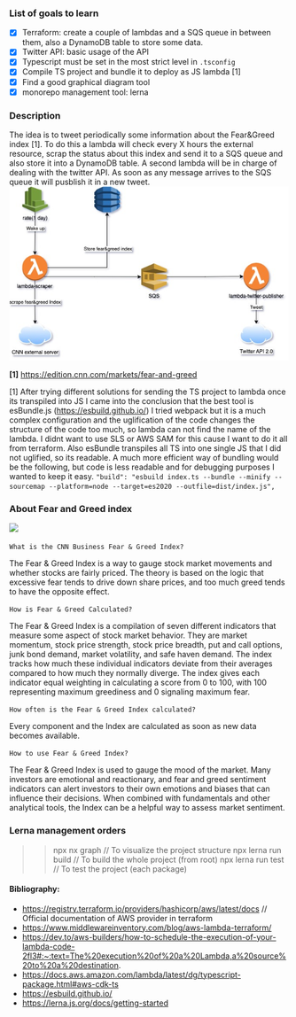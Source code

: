 ### List of goals to learn
- [X] Terraform: create a couple of lambdas and a SQS queue in between them, also a DynamoDB table to store some data.
- [X] Twitter API: basic usage of the API
- [X] Typescript must be set in the most strict level in `.tsconfig`
- [X] Compile TS project and bundle it to deploy as JS lambda [1]
- [X] Find a good graphical diagram tool
- [X] monorepo management tool: lerna

### Description
The idea is to tweet periodically some information about the Fear&Greed index [1]. To do this a lambda will check every X hours the external resource, scrap the status about this index and send it to a SQS queue and also store it into a DynamoDB table.
A second lambda will be in charge of dealing with the twitter API. As soon as any message arrives to the SQS queue it will pusblish it in a new tweet.
![](resources/diagram-fear-greed.jpg)

<b>[1]</b> https://edition.cnn.com/markets/fear-and-greed


[1] After trying different solutions for sending the TS project to lambda once its transpiled into JS I came into the conclusion that the best tool is esBundle.js (https://esbuild.github.io/)
I tried webpack but it is a much complex configuration and the uglification of the code changes the structure of the code too much, so lambda can not find the name of the lambda. I didnt
want to use SLS or AWS SAM for this cause I want to do it all from terraform. Also esBundle transpiles all TS into one single JS that I did not uglified, so its readable. A much more efficient
way of bundling would be the following, but code is less readable and for debugging purposes I wanted to keep it easy.
```"build": "esbuild index.ts --bundle --minify --sourcemap --platform=node --target=es2020 --outfile=dist/index.js",```

### About Fear and Greed index

![](resources/Fear&GreedIndex.png)

`What is the CNN Business Fear & Greed Index?`

The Fear & Greed Index is a way to gauge stock market movements and whether stocks are fairly priced. The theory is based on the logic that excessive fear tends to drive down share prices, and too much greed tends to have the opposite effect.

`How is Fear & Greed Calculated?`

The Fear & Greed Index is a compilation of seven different indicators that measure some aspect of stock market behavior. They are market momentum, stock price strength, stock price breadth, put and call options, junk bond demand, market volatility, and safe haven demand. The index tracks how much these individual indicators deviate from their averages compared to how much they normally diverge. The index gives each indicator equal weighting in calculating a score from 0 to 100, with 100 representing maximum greediness and 0 signaling maximum fear.

`How often is the Fear & Greed Index calculated?`

Every component and the Index are calculated as soon as new data becomes available.

`How to use Fear & Greed Index?`

The Fear & Greed Index is used to gauge the mood of the market. Many investors are emotional and reactionary, and fear and greed sentiment indicators can alert investors to their own emotions and biases that can influence their decisions. When combined with fundamentals and other analytical tools, the Index can be a helpful way to assess market sentiment.
### Lerna management orders

>> npx nx graph // To visualize the project structure
>> npx lerna run build // To build the whole project (from root)
>> npx lerna run test // To test the project (each package)
#### Bibliography: 

- https://registry.terraform.io/providers/hashicorp/aws/latest/docs // Official documentation of AWS provider in terraform
- https://www.middlewareinventory.com/blog/aws-lambda-terraform/
- https://dev.to/aws-builders/how-to-schedule-the-execution-of-your-lambda-code-2fl3#:~:text=The%20execution%20of%20a%20Lambda,a%20source%20to%20a%20destination.
- https://docs.aws.amazon.com/lambda/latest/dg/typescript-package.html#aws-cdk-ts
- https://esbuild.github.io/
- https://lerna.js.org/docs/getting-started